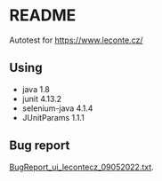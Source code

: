 # README #

Autotest for https://www.leconte.cz/

## Using ##
* java 1.8
* junit 4.13.2
* selenium-java 4.1.4
* JUnitParams 1.1.1

## Bug report ##
[BugReport_ui_lecontecz_09052022.txt](BugReport_ui_lecontecz_09052022.txt).